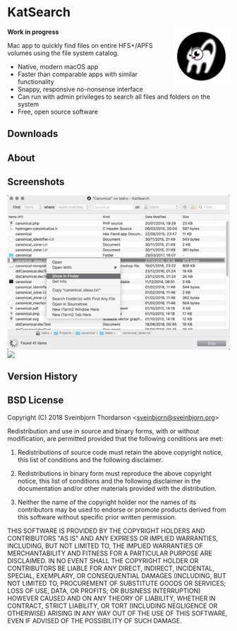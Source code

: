 # KatSearch

<img src="icon.png" width="128" height="128" align="right" style="float: right; margin-left: 30px;">

**Work in progress**

Mac app to quickly find files on entire HFS+/APFS volumes using the file system catalog.

* Native, modern macOS app
* Faster than comparable apps with similar functionality
* Snappy, responsive no-nonsense interface
* Can run with admin privileges to search all files and folders on the system
* Free, open source software

## Downloads

<!--
*  **[⇩ Download KatSearch 1.0](https://sveinbjorn.org/files/software/katsearch.zip)** (~1.5 MB, Intel 64-bit, 10.8 or later)
-->

## About

## Screenshots

<img src="screenshots/katsearch_screenshot1.jpg" align="center">

<img src="screenshots/katsearch_screenshot2.jpg" align="center">

## Version History

## BSD License 

Copyright (C) 2018 Sveinbjorn Thordarson &lt;<a href="mailto:">sveinbjorn@sveinbjorn.org</a>&gt;

Redistribution and use in source and binary forms, with or without modification,
are permitted provided that the following conditions are met:

1. Redistributions of source code must retain the above copyright notice, this
list of conditions and the following disclaimer.

2. Redistributions in binary form must reproduce the above copyright notice, this
list of conditions and the following disclaimer in the documentation and/or other
materials provided with the distribution.

3. Neither the name of the copyright holder nor the names of its contributors may
be used to endorse or promote products derived from this software without specific
prior written permission.

THIS SOFTWARE IS PROVIDED BY THE COPYRIGHT HOLDERS AND CONTRIBUTORS "AS IS" AND
ANY EXPRESS OR IMPLIED WARRANTIES, INCLUDING, BUT NOT LIMITED TO, THE IMPLIED
WARRANTIES OF MERCHANTABILITY AND FITNESS FOR A PARTICULAR PURPOSE ARE DISCLAIMED.
IN NO EVENT SHALL THE COPYRIGHT HOLDER OR CONTRIBUTORS BE LIABLE FOR ANY DIRECT,
INDIRECT, INCIDENTAL, SPECIAL, EXEMPLARY, OR CONSEQUENTIAL DAMAGES (INCLUDING, BUT
NOT LIMITED TO, PROCUREMENT OF SUBSTITUTE GOODS OR SERVICES; LOSS OF USE, DATA, OR
PROFITS; OR BUSINESS INTERRUPTION) HOWEVER CAUSED AND ON ANY THEORY OF LIABILITY,
WHETHER IN CONTRACT, STRICT LIABILITY, OR TORT (INCLUDING NEGLIGENCE OR OTHERWISE)
ARISING IN ANY WAY OUT OF THE USE OF THIS SOFTWARE, EVEN IF ADVISED OF THE
POSSIBILITY OF SUCH DAMAGE.

